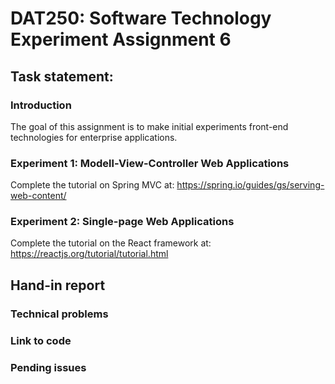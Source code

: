 # DAT250: Software Technology Experiment Assignment 6
## Task statement:
### Introduction
The goal of this assignment is to make initial experiments front-end technologies for enterprise applications. 

### Experiment 1: Modell-View-Controller Web Applications
Complete the tutorial on Spring MVC at: https://spring.io/guides/gs/serving-web-content/

### Experiment 2: Single-page Web Applications
Complete the tutorial on the React framework at: https://reactjs.org/tutorial/tutorial.html

## Hand-in report
### Technical problems

### Link to code

### Pending issues
